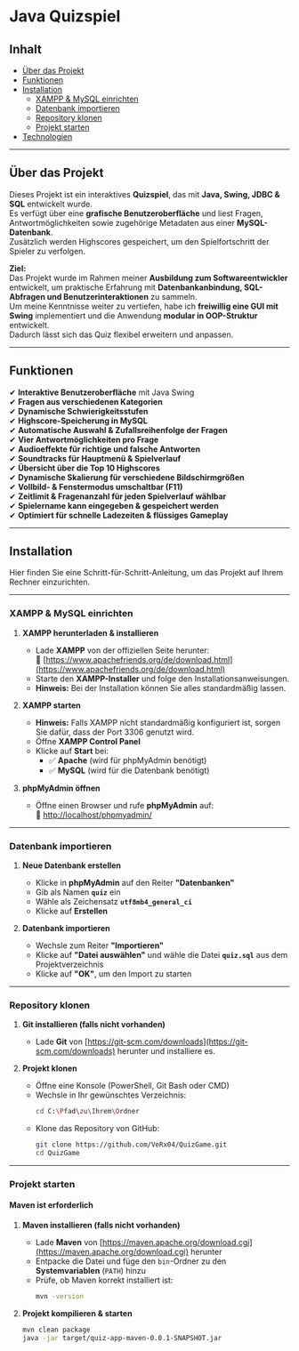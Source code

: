# Java Quizspiel

## Inhalt

- [Über das Projekt](#über-das-projekt)
- [Funktionen](#funktionen)
- [Installation](#installation)
  - [XAMPP & MySQL einrichten](#xampp--mysql-einrichten)
  - [Datenbank importieren](#datenbank-importieren)
  - [Repository klonen](#repository-klonen)
  - [Projekt starten](#projekt-starten)
- [Technologien](#technologien)

---

## Über das Projekt

Dieses Projekt ist ein interaktives **Quizspiel**, das mit **Java, Swing, JDBC & SQL** entwickelt wurde.  
Es verfügt über eine **grafische Benutzeroberfläche** und liest Fragen, Antwortmöglichkeiten sowie zugehörige Metadaten aus einer **MySQL-Datenbank**.  
Zusätzlich werden Highscores gespeichert, um den Spielfortschritt der Spieler zu verfolgen.

**Ziel:**  
Das Projekt wurde im Rahmen meiner **Ausbildung zum Softwareentwickler** entwickelt, um praktische Erfahrung mit **Datenbankanbindung, SQL-Abfragen und Benutzerinteraktionen** zu sammeln.  
Um meine Kenntnisse weiter zu vertiefen, habe ich **freiwillig eine GUI mit Swing** implementiert und die Anwendung **modular in OOP-Struktur** entwickelt.  
Dadurch lässt sich das Quiz flexibel erweitern und anpassen.

---

## Funktionen

✔ **Interaktive Benutzeroberfläche** mit Java Swing  
✔ **Fragen aus verschiedenen Kategorien**  
✔ **Dynamische Schwierigkeitsstufen**  
✔ **Highscore-Speicherung in MySQL**  
✔ **Automatische Auswahl & Zufallsreihenfolge der Fragen**  
✔ **Vier Antwortmöglichkeiten pro Frage**  
✔ **Audioeffekte für richtige und falsche Antworten**  
✔ **Soundtracks für Hauptmenü & Spielverlauf**  
✔ **Übersicht über die Top 10 Highscores**  
✔ **Dynamische Skalierung für verschiedene Bildschirmgrößen**  
✔ **Vollbild- & Fenstermodus umschaltbar (F11)**  
✔ **Zeitlimit & Fragenanzahl für jeden Spielverlauf wählbar**   
✔ **Spielername kann eingegeben & gespeichert werden**    
✔ **Optimiert für schnelle Ladezeiten & flüssiges Gameplay**  

---

## Installation

Hier finden Sie eine Schritt-für-Schritt-Anleitung, um das Projekt auf Ihrem Rechner einzurichten.

---

### XAMPP & MySQL einrichten

1. **XAMPP herunterladen & installieren**  
   - Lade **XAMPP** von der offiziellen Seite herunter:  
     🔗 [https://www.apachefriends.org/de/download.html](https://www.apachefriends.org/de/download.html)  
   - Starte den **XAMPP-Installer** und folge den Installationsanweisungen.  
   - **Hinweis:** Bei der Installation können Sie alles standardmäßig lassen.

2. **XAMPP starten**
   - **Hinweis:** Falls XAMPP nicht standardmäßig konfiguriert ist, sorgen Sie dafür, dass der Port 3306 genutzt wird.
   - Öffne **XAMPP Control Panel**  
   - Klicke auf **Start** bei:  
     - ✅ **Apache** (wird für phpMyAdmin benötigt)  
     - ✅ **MySQL** (wird für die Datenbank benötigt)  

4. **phpMyAdmin öffnen**  
   - Öffne einen Browser und rufe **phpMyAdmin** auf:  
     🔗 [http://localhost/phpmyadmin/](http://localhost/phpmyadmin/) 

---

### Datenbank importieren

1. **Neue Datenbank erstellen**  
   - Klicke in **phpMyAdmin** auf den Reiter **"Datenbanken"**  
   - Gib als Namen **`quiz`** ein  
   - Wähle als Zeichensatz **`utf8mb4_general_ci`**  
   - Klicke auf **Erstellen**  

2. **Datenbank importieren**  
   - Wechsle zum Reiter **"Importieren"**  
   - Klicke auf **"Datei auswählen"** und wähle die Datei **`quiz.sql`** aus dem Projektverzeichnis  
   - Klicke auf **"OK"**, um den Import zu starten  

---

### Repository klonen

1. **Git installieren (falls nicht vorhanden)**  
   - Lade **Git** von [https://git-scm.com/downloads](https://git-scm.com/downloads) herunter und installiere es.  

2. **Projekt klonen**  
   - Öffne eine Konsole (PowerShell, Git Bash oder CMD)  
   - Wechsle in Ihr gewünschtes Verzeichnis:  
     ```bash
     cd C:\Pfad\zu\Ihrem\Ordner
     ```
   - Klone das Repository von GitHub:  
     ```bash
     git clone https://github.com/VeRx04/QuizGame.git
     cd QuizGame
     ```

---

### Projekt starten

#### **Maven ist erforderlich**  

1. **Maven installieren (falls nicht vorhanden)**  
   - Lade **Maven** von [https://maven.apache.org/download.cgi](https://maven.apache.org/download.cgi) herunter  
   - Entpacke die Datei und füge den `bin`-Ordner zu den **Systemvariablen** (`PATH`) hinzu  
   - Prüfe, ob Maven korrekt installiert ist:  
     ```bash
     mvn -version
     ```

2. **Projekt kompilieren & starten**   
     ```bash
     mvn clean package
     java -jar target/quiz-app-maven-0.0.1-SNAPSHOT.jar
     ```
